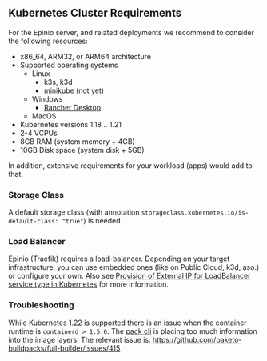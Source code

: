 ## Kubernetes Cluster Requirements

For the Epinio server, and related deployments we recommend to consider the following resources:

- x86_64, ARM32, or ARM64 architecture
- Supported operating systems
  - Linux
    - k3s, k3d
    - minikube (not yet)
  - Windows
    - [Rancher Desktop](https://rancherdesktop.io)
  - MacOS
- Kubernetes versions 1.18 .. 1.21
- 2-4 VCPUs
- 8GB RAM (system memory + 4GB)
- 10GB Disk space (system disk + 5GB)

In addition, extensive requirements for your workload (apps) would add to that.

### Storage Class

A default storage class (with annotation `storageclass.kubernetes.io/is-default-class: "true"`) is needed.

### Load Balancer

Epinio (Traefik) requires a load-balancer. Depending on your target infrastructure, you can use embedded ones (like on Public Cloud, k3d, aso.) or configure your own.
Also see [Provision of External IP for LoadBalancer service type in Kubernetes](../howtos/provision_external_ip_for_local_kubernetes.md) for more information.

### Troubleshooting

While Kubernetes 1.22 is supported there is an issue when the container runtime is `containerd > 1.5.6`.
The [pack cli](https://github.com/buildpacks/pack) is placing too much information into the
image layers. The relevant issue is: https://github.com/paketo-buildpacks/full-builder/issues/415
